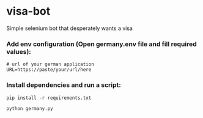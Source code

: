 # visa-bot
Simple selenium bot that desperately wants a visa

### Add env configuration (Open germany.env file and fill required values):

```
# url of your german application
URL=https://paste/your/url/here

```

### Install dependencies and run a script:

```
pip install -r requirements.txt
```

```
python germany.py
```

